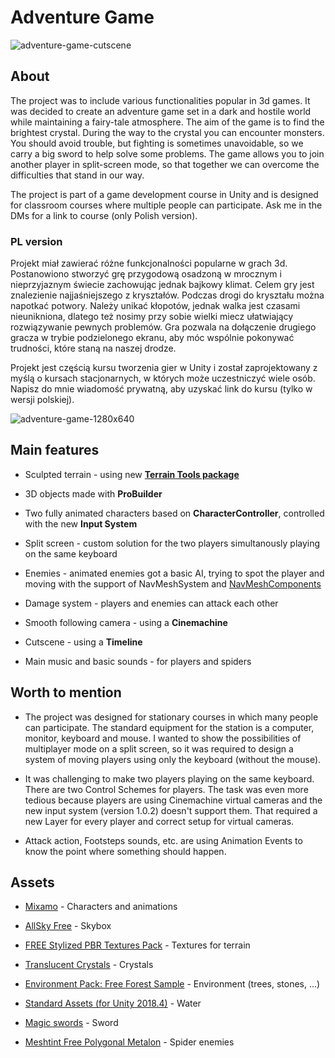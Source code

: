 # Adventure Game

![adventure-game-cutscene](https://user-images.githubusercontent.com/51023959/129758308-047de712-4890-48c1-9132-ee06cba022dd.gif)

## About

The project was to include various functionalities popular in 3d games. It was decided to create an adventure game set in a dark and hostile world while maintaining a fairy-tale atmosphere. The aim of the game is to find the brightest crystal. During the way to the crystal you can encounter monsters. You should avoid trouble, but fighting is sometimes unavoidable, so we carry a big sword to help solve some problems. The game allows you to join another player in split-screen mode, so that together we can overcome the difficulties that stand in our way.

The project is part of a game development course in Unity and is designed for classroom courses where multiple people can participate. Ask me in the DMs for a link to course (only Polish version).

### PL version

Projekt miał zawierać różne funkcjonalności popularne w grach 3d. Postanowiono stworzyć grę przygodową osadzoną w mrocznym i nieprzyjaznym świecie zachowując jednak bajkowy klimat. Celem gry jest znalezienie najjaśniejszego z kryształów. Podczas drogi do kryształu można napotkać potwory. Należy unikać kłopotów, jednak walka jest czasami nieunikniona, dlatego też nosimy przy sobie wielki miecz ułatwiający rozwiązywanie pewnych problemów. Gra pozwala na dołączenie drugiego gracza w trybie podzielonego ekranu, aby móc wspólnie pokonywać trudności, które staną na naszej drodze.

Projekt jest częścią kursu tworzenia gier w Unity i został zaprojektowany z myślą o kursach stacjonarnych, w których może uczestniczyć wiele osób. Napisz do mnie wiadomość prywatną, aby uzyskać link do kursu (tylko w wersji polskiej).

![adventure-game-1280x640](https://user-images.githubusercontent.com/51023959/129801694-c718d060-2585-4c1f-bb72-f76caabac358.jpg)

## Main features

* Sculpted terrain - using new **[Terrain Tools package](https://docs.unity3d.com/Packages/com.unity.terrain-tools@4.0/manual/index.html)**

* 3D objects made with **ProBuilder**

* Two fully animated characters based on **CharacterController**, controlled with the new **Input System**

* Split screen - custom solution for the two players simultanously playing on the same keyboard

* Enemies - animated enemies got a basic AI, trying to spot the player and moving with the support of NavMeshSystem and [NavMeshComponents](https://github.com/Unity-Technologies/NavMeshComponents)

* Damage system - players and enemies can attack each other

* Smooth following camera - using a **Cinemachine** 

* Cutscene - using a **Timeline**

* Main music and basic sounds - for players and spiders

## Worth to mention

* The project was designed for stationary courses in which many people can participate. The standard equipment for the station is a computer, monitor, keyboard and mouse. I wanted to show the possibilities of multiplayer mode on a split screen, so it was required to design a system of moving players using only the keyboard (without the mouse).

* It was challenging to make two players playing on the same keyboard. There are two Control Schemes for players. The task was even more tedious because players are using Cinemachine virtual cameras and the new input system (version 1.0.2) doesn't support them. That required a new Layer for every player and correct setup for virtual cameras.

* Attack action, Footsteps sounds, etc. are using Animation Events to know the point where something should happen.

## Assets

* [Mixamo](https://www.mixamo.com/) - Characters and animations

* [AllSky Free](https://assetstore.unity.com/packages/2d/textures-materials/sky/allsky-free-10-sky-skybox-set-146014) - Skybox

* [FREE Stylized PBR Textures Pack](https://assetstore.unity.com/packages/2d/textures-materials/free-stylized-pbr-textures-pack-111778) - Textures for terrain

* [Translucent Crystals](https://assetstore.unity.com/packages/3d/environments/fantasy/translucent-crystals-106274) - Crystals

* [Environment Pack: Free Forest Sample](https://assetstore.unity.com/packages/3d/vegetation/environment-pack-free-forest-sample-168396) - Environment (trees, stones, ...)

* [Standard Assets (for Unity 2018.4)](https://assetstore.unity.com/packages/essentials/asset-packs/standard-assets-for-unity-2018-4-32351) - Water

* [Magic swords](https://assetstore.unity.com/packages/3d/props/weapons/magic-swords-97694) - Sword

* [Meshtint Free Polygonal Metalon](https://assetstore.unity.com/packages/3d/characters/creatures/meshtint-free-polygonal-metalon-151383) - Spider enemies
